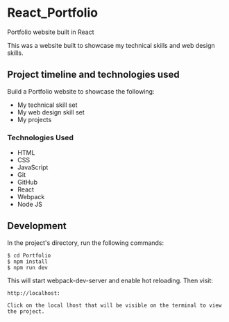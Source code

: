 # React_Portfolio
Portfolio website built in React

This was a website built to showcase my technical skills and web design skills.


## Project timeline and technologies used

Build a Portfolio website to showcase the following:
* My technical skill set
* My web design skill set
* My projects

### Technologies Used

* HTML
* CSS
* JavaScript 
* Git
* GitHub
* React
* Webpack
* Node JS


## Development

In the project's directory, run the following commands:

```
$ cd Portfolio
$ npm install
$ npm run dev
```

This will start webpack-dev-server and enable hot reloading. Then  visit:

```
http://localhost:

Click on the local lhost that will be visible on the terminal to view the project.
```


